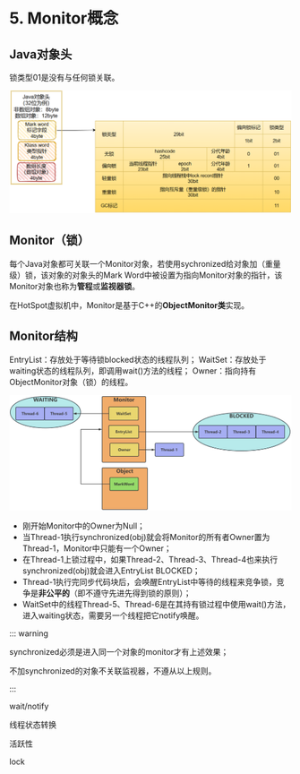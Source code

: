 # 5. Monitor概念

## Java对象头

锁类型01是没有与任何锁关联。

![](/juc/1.png)

## Monitor（锁）

每个Java对象都可关联一个Monitor对象，若使用sychronized给对象加（重量级）锁，该对象的对象头的Mark Word中被设置为指向Monitor对象的指针，该Monitor对象也称为**管程**或**监视器锁**。

在HotSpot虚拟机中，Monitor是基于C++的**ObjectMonitor类**实现。

## Monitor结构

EntryList：存放处于等待锁blocked状态的线程队列；
WaitSet：存放处于waiting状态的线程队列，即调用wait()方法的线程；
Owner：指向持有ObjectMonitor对象（锁）的线程。

![](/juc/2.png)

- 刚开始Monitor中的Owner为Null；
- 当Thread-1执行synchronized(obj)就会将Monitor的所有者Owner置为Thread-1，Monitor中只能有一个Owner；
- 在Thread-1上锁过程中，如果Thread-2、Thread-3、Thread-4也来执行synchronized(obj)就会进入EntryList BLOCKED；
- Thread-1执行完同步代码块后，会唤醒EntryList中等待的线程来竞争锁，竞争是**非公平的**（即不遵守先进先得到锁的原则）；
- WaitSet中的线程Thread-5、Thread-6是在其持有锁过程中使用wait()方法，进入waiting状态，需要另一个线程把它notify唤醒。

::: warning

synchronized必须是进入同一个对象的monitor才有上述效果；

不加synchronized的对象不关联监视器，不遵从以上规则。

:::



wait/notify

线程状态转换

活跃性

lock

